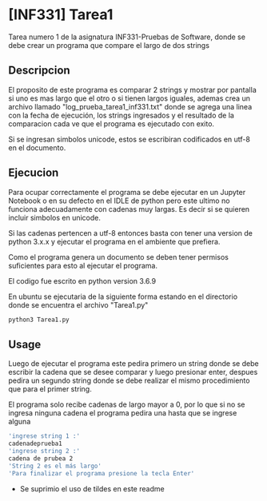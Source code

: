 # [INF331] Tarea1

Tarea numero 1 de la asignatura INF331-Pruebas de Software, donde se debe crear un programa que compare el largo de dos strings

## Descripcion

El proposito de este programa es comparar 2 strings y mostrar por pantalla si uno es mas largo que el otro o si tienen largos iguales, ademas crea un archivo llamado "log_prueba_tarea1_inf331.txt" donde se agrega una linea con la fecha de ejecución, los strings ingresados y el resultado de la comparacion cada ve que el programa es ejecutado con exito.

Si se ingresan simbolos unicode, estos se escribiran codificados en utf-8 en el documento.




## Ejecucion

Para ocupar correctamente el programa se debe ejecutar en un Jupyter Notebook o en su defecto en el IDLE de python pero este ultimo no funciona adecuadamente con cadenas muy largas. Es decir si se quieren incluir simbolos en unicode. 

Si las cadenas pertencen a utf-8 entonces basta con tener una version de python 3.x.x y ejecutar el programa en el ambiente que prefiera.

Como el programa genera un documento se deben tener permisos suficientes para esto al ejecutar el programa.


El codigo fue escrito en python version 3.6.9

En ubuntu se ejecutaria de la siguiente forma estando en el directorio donde se encuentra el archivo "Tarea1.py"

```bash
python3 Tarea1.py
```

## Usage

Luego de ejecutar el programa este pedira primero un string donde se debe escribir la cadena que se desee comparar y luego presionar enter, despues pedira un segundo string donde se debe realizar el mismo procedimiento que para el primer string.

El programa solo recibe cadenas de largo mayor a 0, por lo que si no se ingresa ninguna cadena el programa pedira una hasta que se ingrese alguna

```bash
'ingrese string 1 :'
cadenadeprueba1
'ingrese string 2 :'
cadena de prubea 2
'String 2 es el más largo'
'Para finalizar el programa presione la tecla Enter'

```

* Se suprimio el uso de tildes en este readme

